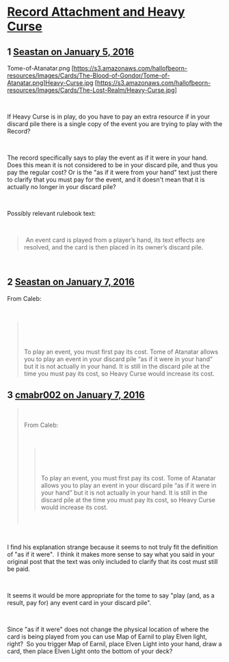 # [Record Attachment and Heavy Curse](https://community.fantasyflightgames.com/topic/197836-record-attachment-and-heavy-curse/)

## 1 [Seastan on January 5, 2016](https://community.fantasyflightgames.com/topic/197836-record-attachment-and-heavy-curse/?do=findComment&comment=1971824)

Tome-of-Atanatar.png [https://s3.amazonaws.com/hallofbeorn-resources/Images/Cards/The-Blood-of-Gondor/Tome-of-Atanatar.png]Heavy-Curse.jpg [https://s3.amazonaws.com/hallofbeorn-resources/Images/Cards/The-Lost-Realm/Heavy-Curse.jpg]

 

If Heavy Curse is in play, do you have to pay an extra resource if in your discard pile there is a single copy of the event you are trying to play with the Record?

 

The record specifically says to play the event as if it were in your hand. Does this mean it is not considered to be in your discard pile, and thus you pay the regular cost? Or is the "as if it were from your hand" text just there to clarify that you must pay for the event, and it doesn't mean that it is actually no longer in your discard pile?

 

Possibly relevant rulebook text:

 

>  An event card is played from a player’s hand, its text effects are resolved, and the card is then placed in its owner’s discard pile.

 

## 2 [Seastan on January 7, 2016](https://community.fantasyflightgames.com/topic/197836-record-attachment-and-heavy-curse/?do=findComment&comment=1977170)

From Caleb:

 

>  
> 
>  
> 
> To play an event, you must first pay its cost. Tome of Atanatar allows you to play an event in your discard pile “as if it were in your hand” but it is not actually in your hand. It is still in the discard pile at the time you must pay its cost, so Heavy Curse would increase its cost.

## 3 [cmabr002 on January 7, 2016](https://community.fantasyflightgames.com/topic/197836-record-attachment-and-heavy-curse/?do=findComment&comment=1977203)

>  
> 
> From Caleb:
> 
>  
> 
> >  
> > 
> >  
> > 
> > To play an event, you must first pay its cost. Tome of Atanatar allows you to play an event in your discard pile “as if it were in your hand” but it is not actually in your hand. It is still in the discard pile at the time you must pay its cost, so Heavy Curse would increase its cost.
> 
>  

 

I find his explanation strange because it seems to not truly fit the definition of "as if it were".  I think it makes more sense to say what you said in your original post that the text was only included to clarify that its cost must still be paid. 

 

It seems it would be more appropriate for the tome to say "play (and, as a result, pay for) any event card in your discard pile".

 

Since "as if it were" does not change the physical location of where the card is being played from you can use Map of Earnil to play Elven light, right?  So you trigger Map of Earnil, place Elven Light into your hand, draw a card, then place Elven Light onto the bottom of your deck?

